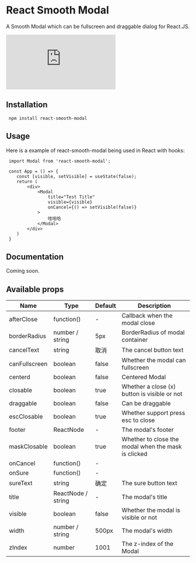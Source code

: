 
# React Smooth Modal

A Smooth Modal which can be fullscreen and draggable dialog for React.JS.

![gzip size](https://img.badgesize.io/https:/unpkg.com/react-smooth-modal@0.0.16/dist/react-smooth-modal.cjs.production.min.js?compression=gzip)


## Installation

```
 npm install react-smooth-modal
```

## Usage

Here is a example of react-smooth-modal being used in React with hooks: 

```tsx
 import Modal from 'react-smooth-modal';

 const App = () => {
    const [visible, setVisible] = useState(false);
    return (
        <div>
            <Modal
                title="Test Title"
                visible={visible}
                onCancel={() => setVisible(false)}
            >
                哇哈哈
            </Modal>
        </div> 
    )
 }
```

## Documentation

Coming soon.

## Available props

| Name                  | Type               | Default       | Description                                         |
| --------------------- | ------------------ | ------------- | --------------------------------------------------- |
| afterClose            | function()         | -             | Callback when the modal close                       |
| borderRadius          | number / string    | 5px           | BorderRadius of modal container                     |
| cancelText            | string             | 取消           | The cancel button text                              |
| canFullscreen         | boolean            | false         | Whether the modal can fullscreen                    |
| centerd               | boolean            | false         | Centered Modal                                      |
| closable              | boolean            | true          | Whether a close (x) button is visible or not        |
| draggable             | boolean            | false         | Can be draggable                                    |
| escClosable           | boolean            | true          | Whether support press esc to close                  |
| footer                | ReactNode          | -             | The modal's footer                                  |
| maskClosable          | boolean            | true          | Whether to close the modal when the mask is clicked |
| onCancel              | function()         | -             |                                                     |
| onSure                | function()         | -             |                                                     |
| sureText              | string             | 确定           | The sure button text                                |
| title                 | ReactNode / string | -             | The modal's title                                   |
| visible               | boolean            | false         | Whether the modal is visible or not                 |
| width                 | number / string    | 500px         | The modal's width                                   |
| zIndex                | number             | 1001          | The z-index of the Modal                            |







